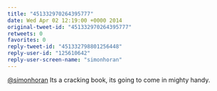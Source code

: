 ```yaml
---
title: "451332970264395777"
date: Wed Apr 02 12:19:00 +0000 2014
original-tweet-id: "451332970264395777"
retweets: 0
favorites: 0
reply-tweet-id: "451332798801256448"
reply-user-id: "125610642"
reply-user-screen-name: "simonhoran"
---
```

<a href="https://twitter.com/simonhoran">@simonhoran</a> Its a cracking book, its going to come in mighty handy.
